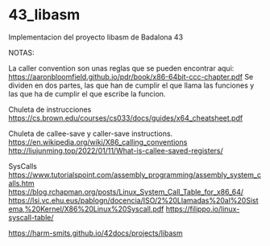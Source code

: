 # 43_libasm
Implementacion del proyecto  libasm de Badalona 43

NOTAS:

La caller convention son unas reglas que se pueden encontrar aqui:
	https://aaronbloomfield.github.io/pdr/book/x86-64bit-ccc-chapter.pdf
	Se dividen en dos partes, las que han de cumplir el que llama las funciones y las que  ha de cumplir el que escribe la funcion.

Chuleta de instrucciones
	https://cs.brown.edu/courses/cs033/docs/guides/x64_cheatsheet.pdf

Chuleta de callee-save y caller-save instructions.
	https://en.wikipedia.org/wiki/X86_calling_conventions
	http://liujunming.top/2022/01/11/What-is-callee-saved-registers/

SysCalls
	https://www.tutorialspoint.com/assembly_programming/assembly_system_calls.htm
	https://blog.rchapman.org/posts/Linux_System_Call_Table_for_x86_64/
	https://lsi.vc.ehu.eus/pablogn/docencia/ISO/2%20Llamadas%20al%20Sistema,%20Kernel/X86%20Linux%20Syscall.pdf
	https://filippo.io/linux-syscall-table/
	
https://harm-smits.github.io/42docs/projects/libasm